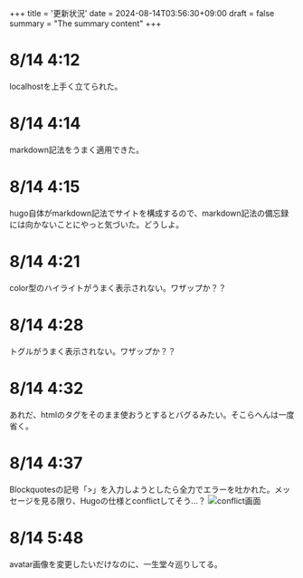 +++
title = '更新状況'
date = 2024-08-14T03:56:30+09:00
draft = false
summary = "The summary content"
+++

# 8/14 4:12
localhostを上手く立てられた。

# 8/14 4:14
markdown記法をうまく適用できた。

# 8/14 4:15
hugo自体がmarkdown記法でサイトを構成するので、markdown記法の備忘録には向かないことにやっと気づいた。どうしよ。

# 8/14 4:21
color型のハイライトがうまく表示されない。ワザップか？？

# 8/14 4:28
トグルがうまく表示されない。ワザップか？？

# 8/14 4:32
あれだ、htmlのタグをそのまま使おうとするとバグるみたい。そこらへんは一度省く。

# 8/14 4:37
Blockquotesの記号「>」を入力しようとしたら全力でエラーを吐かれた。メッセージを見る限り、Hugoの仕様とconflictしてそう…？
![conflict画面]()

# 8/14 5:48
avatar画像を変更したいだけなのに、一生堂々巡りしてる。
